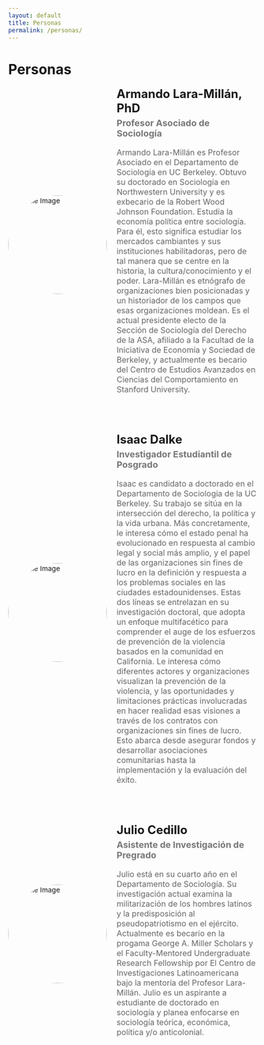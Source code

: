```yaml
---
layout: default
title: Personas
permalink: /personas/
---
```


# Personas

<div style="display: flex; align-items: center; margin-bottom: 30px;">

  <!-- Profile Image -->
  <img src="https://juliocedillo.github.io/neweconomy/assets/images/armando.png" alt="Profile Image" style="width: 200px; height: 200px; border-radius: 50%; object-fit: cover; margin-right: 20px;">

  <!-- Profile Details -->
  <div>
    <h2 style="margin: 0; font-size: 24px;">Armando Lara-Millán, PhD</h2>
    <h3 style="margin-top: 5px; font-size: 18px; color: #777;">Profesor Asociado de Sociología</h3> 
    <p style="font-size: 16px; color: #666;">Armando Lara-Millán es Profesor Asociado en el Departamento de Sociología en UC Berkeley. Obtuvo su doctorado en Sociología en Northwestern University y es exbecario de la Robert Wood Johnson Foundation. Estudia la economía política entre sociología. Para él, esto significa estudiar los mercados cambiantes y sus instituciones habilitadoras, pero de tal manera que se centre en la historia, la cultura/conocimiento y el poder. Lara-Millán es etnógrafo de organizaciones bien posicionadas y un historiador de los campos que esas organizaciones moldean. Es el actual presidente electo de la Sección de Sociología del Derecho de la ASA, afiliado a la Facultad de la Iniciativa de Economía y Sociedad de Berkeley, y actualmente es becario del Centro de Estudios Avanzados en Ciencias del Comportamiento en Stanford University.</p>
  </div>

</div>

<p>&nbsp;&nbsp;&nbsp;</p>

<div style="display: flex; align-items: center; margin-bottom: 30px;">

  <!-- Profile Image -->
  <img src="https://juliocedillo.github.io/neweconomy/assets/images/isaac.png" alt="Profile Image" style="width: 200px; height: 200px; border-radius: 50%; object-fit: cover; margin-right: 20px;">

  <!-- Profile Details -->
  <div>
    <h2 style="margin: 0; font-size: 24px;">Isaac Dalke</h2>
    <h3 style="margin-top: 5px; font-size: 18px; color: #777;">Investigador Estudiantil de Posgrado</h3> 
    <p style="font-size: 16px; color: #666;">Isaac es candidato a doctorado en el Departamento de Sociología de la UC Berkeley. Su trabajo se sitúa en la intersección del derecho, la política y la vida urbana. Más concretamente, le interesa cómo el estado penal ha evolucionado en respuesta al cambio legal y social más amplio, y el papel de las organizaciones sin fines de lucro en la definición y respuesta a los problemas sociales en las ciudades estadounidenses. Estas dos líneas se entrelazan en su investigación doctoral, que adopta un enfoque multifacético para comprender el auge de los esfuerzos de prevención de la violencia basados en la comunidad en California. Le interesa cómo diferentes actores y organizaciones visualizan la prevención de la violencia, y las oportunidades y limitaciones prácticas involucradas en hacer realidad esas visiones a través de los contratos con organizaciones sin fines de lucro. Esto abarca desde asegurar fondos y desarrollar asociaciones comunitarias hasta la implementación y la evaluación del éxito.</p>
  </div>

</div>

<p>&nbsp;&nbsp;&nbsp;</p>

<div style="display: flex; align-items: center; margin-bottom: 30px;">

  <!-- Profile Image -->
  <img src="https://juliocedillo.github.io/neweconomy/assets/images/julio.png" alt="Profile Image" style="width: 200px; height: 200px; border-radius: 50%; object-fit: cover; margin-right: 20px;">

  <!-- Profile Details -->
  <div>
    <h2 style="margin: 0; font-size: 24px;">Julio Cedillo</h2>
    <h3 style="margin-top: 5px; font-size: 18px; color: #777;">Asistente de Investigación de Pregrado</h3> 
    <p style="font-size: 16px; color: #666;">Julio está en su cuarto año en el Departamento de Sociología. Su investigación actual examina la militarización de los hombres latinos y la predisposición al pseudopatriotismo en el ejército. Actualmente es becario en la progama George A. Miller Scholars y el Faculty-Mentored Undergraduate Research Fellowship por El Centro de Investigaciones Latinoamericana bajo la mentoría del Profesor Lara-Millán. Julio es un aspirante a estudiante de doctorado en sociología y planea enfocarse en sociología teórica, económica, política y/o anticolonial.</p>
  </div>

</div>
